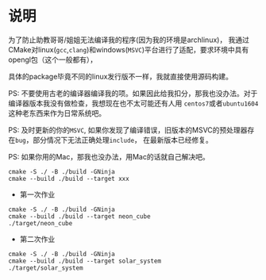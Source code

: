 # 说明

为了防止助教哥哥/姐姐无法编译我的程序(因为我的环境是archlinux)，
我通过CMake对linux(`gcc`,`clang`)和windows(`MSVC`)平台进行了适配，要求环境中具有opengl包（这个一般都有），

具体的package毕竟不同的linux发行版不一样，我就直接使用源码构建。

PS: 不要使用古老的编译器编译我的项。如果因此给我扣分，那我也没办法。对于编译器版本我没有做检查，我想现在也不太可能还有人用
`centos7`或者`ubuntu1604`这种老东西来作为日常系统吧。

PS: 及时更新的你的`MSVC`, 如果你发现了编译错误，旧版本的MSVC的预处理器存在`bug`，部分情况下无法正确处理`include`， 在最新版本已经修复。

PS: 如果你用的Mac，那我也没办法，用Mac的话就自己解决吧。

```shell
cmake -S ./ -B ./build -GNinja
cmake --build ./build --target xxx
```

- 第一次作业

```shell
cmake -S ./ -B ./build -GNinja
cmake --build ./build --target neon_cube
./target/neon_cube
```

- 第二次作业


```shell
cmake -S ./ -B ./build -GNinja
cmake --build ./build --target solar_system
./target/solar_system
```

